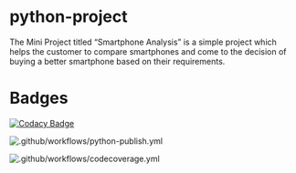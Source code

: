 # python-project
The Mini Project titled “Smartphone Analysis” is a simple project which helps the customer to compare smartphones and come to the decision of buying a better smartphone based on their requirements.

# Badges
[![Codacy Badge](https://api.codacy.com/project/badge/Grade/e39b9872c8c1445cb3158aa92ee4cb8b)](https://app.codacy.com/gh/STEPIN104305/Python-Project?utm_source=github.com&utm_medium=referral&utm_content=STEPIN104305/Python-Project&utm_campaign=Badge_Grade)

![.github/workflows/python-publish.yml](https://github.com/L99002516/python-project/workflows/.github/workflows/python-publish.yml/badge.svg)

![.github/workflows/codecoverage.yml](https://github.com/L99002516/python-project/workflows/.github/workflows/codecoverage.yml/badge.svg?branch=main)
